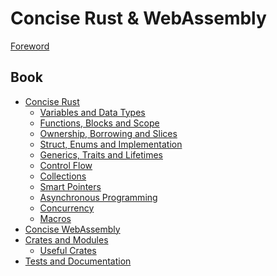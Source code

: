 # Concise Rust & WebAssembly

[Foreword](ch00-01-foreword.md)

## Book

- [Concise Rust](ch01-00-rust-history.md)
  - [Variables and Data Types](ch01-01-variables-data-types.md)
  - [Functions, Blocks and Scope](ch01-02-functions-block-scope.md)
  - [Ownership, Borrowing and Slices](ch01-03-ownership-borrowing-slices.md)
  - [Struct, Enums and Implementation](ch01-04-structs-enums-implementation.md)
  - [Generics, Traits and Lifetimes](ch01-05-generics-traits-lifetimes.md)
  - [Control Flow](ch01-06-control-flow.md)
  - [Collections](ch01-07-collections.md)
  - [Smart Pointers]()
  - [Asynchronous Programming]()
  - [Concurrency]()
  - [Macros]()
- [Concise WebAssembly]()
- [Crates and Modules](ch03-00-crates-modules.md)
  - [Useful Crates](ch03-xx-useful-crates.md)
- [Tests and Documentation]()
